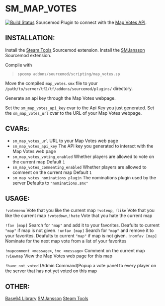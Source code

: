 SM_MAP_VOTES
===============
[![Build Status](https://travis-ci.org/CrimsonTautology/sm_map_votes.png?branch=master)](https://travis-ci.org/CrimsonTautology/sm_map_votes)
Sourcemod Plugin to connect with the [Map Votes API](https://github.com/CrimsonTautology/map_votes).

INSTALLATION:
-------------
Install the [Steam Tools](http://forums.alliedmods.net/showthread.php?t=170630) Sourcemod extension.
Install the [SMJansson](http://forums.alliedmods.net/showthread.php?t=184604) Sourcemod extension.

Compile with 
> `spcomp addons/sourcemod/scripting/map_votes.sp`

Move the compiled `map_votes.smx` file to your `/path/to/server/tf2/tf/addons/sourcemod/plugins/` directory.

Generate an api key through the Map Votes webpage.

Set the `sm_map_votes_api_key` cvar to the Api Key you just generated.
Set the `sm_map_votes_url` cvar to the URL of your Map Votes webpage.

CVARs:
------
- `sm_map_votes_url` URL to your Map Votes web page
- `sm_map_votes_api_key` The API key you generated to interact with the Map Votes web page
- `sm_map_votes_voting_enabled` Whether players are allowed to vote on the current map
    Default `1`
- `sm_map_votes_commenting_enabled` Whether players are allowed to comment on the current map
    Default `1`
- `sm_map_votes_nominations_plugin` The nominations plugin used by the server
    Defaults to `"nominations.smx"`



USAGE:
------
`!votemenu` Vote that you like the current map
`!voteup`, `!like` Vote that you like the current map
`!votedown`,`!hate` Vote that you hate the current map

`!fav [map]` Search for `"map"` and add it to your favorites.  Deafults to current `"map"` if map is not given.
`!unfav [map]` Search for `"map"` and remove it to your favorites.  Deafults to current `"map"` if map is not given.
`!nomfav [map]` Nominate for the next map vote from a list of your favorites

`!mapcomment <message>`, `!mc <message>` Comment on the current map
`!viewmap` View the Map Votes web page for this map

`!have_not_voted` (Admin Command)Popup a vote panel to every player on the server that has not yet voted on this map

OTHER:
------
[Base64 Library](http://forums.alliedmods.net/showthread.php?t=101764)
[SMJansson](https://github.com/thraaawn/SMJansson)
[Steam Tools](http://forums.alliedmods.net/showthread.php?t=170630)
